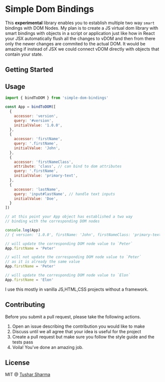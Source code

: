 # Simple Dom Bindings

This **experimental** library enables you to establish multiple two way `smart` bindings with DOM Nodes. My plan is to create a JS virtual dom library with smart bindings with objects in a script or application just like how in React your JSX automatically flush all the changes to vDOM and then from there only the newer changes are commited to the actual DOM. It would be amazing if instead of JSX we could connect vDOM directly with objects that contain your state.

## Getting Started

## Usage

```js
import { bindToDOM } from 'simple-dom-bindings'

const App = bindToDOM([
  {
    accessor: 'version',
    query: '#version',
    initialValue: '1.0.0',
  },
  {
    accessor: 'firstName',
    query: '.firstName',
    initialValue: 'John',
  },
  {
    accessor: 'firstNameClass',
    attribute: 'class', // can bind to dom attributes
    query: '.firstName',
    initialValue: 'primary-text',
  },
  {
    accessor: 'lastName',
    query: 'input#lastName', // handle text inputs
    initialValue: 'Doe',
  }
])

// at this point your App object has established a two way
// binding with the corresponding DOM nodes

console.log(App)
// { version: '1.0.0', firstName: 'John', firstNameClass: 'primary-text' , lastName: 'Doe' }

// will update the corresponding DOM node value to `Peter`
App.firstName = 'Peter'

// will not update the corresponding DOM node value to `Peter`
// as it is already the same value
App.firstName = 'Peter'

// will update the corresponding DOM node value to `Elon`
App.firstName = 'Elon'
```

I use this mostly in vanilla JS,HTML,CSS projects without a framework.

## Contributing

Before you submit a pull request, please take the following actions.

1. Open an issue describing the contribution you would like to make
2. Discuss until we all agree that your idea is useful for the project
3. Create a pull request but make sure you follow the style guide and the tests pass
4. Voila! You've done an amazing job.

## License

MIT @ [Tushar Sharma](https://twitter.com/tusharf5)
